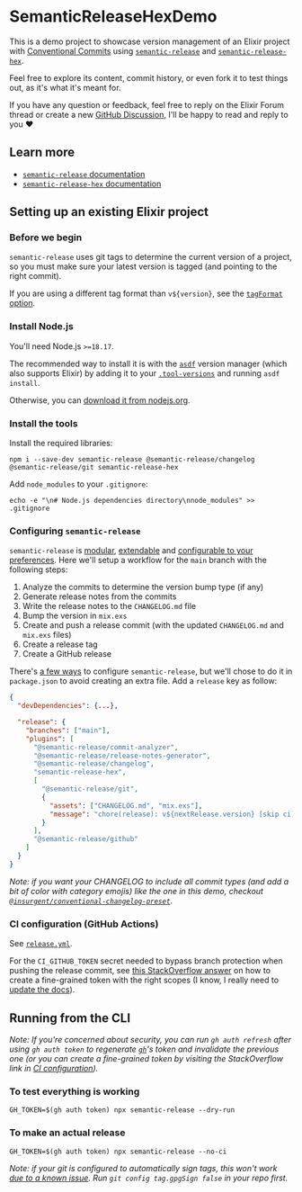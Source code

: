 # SemanticReleaseHexDemo

This is a demo project to showcase version management of an Elixir project with [Conventional Commits](https://www.conventionalcommits.org/en/v1.0.0/) using [`semantic-release`](https://github.com/semantic-release/semantic-release/) and [`semantic-release-hex`](https://github.com/talent-ideal/semantic-release-hex).

Feel free to explore its content, commit history, or even fork it to test things out, as it's what it's meant for.

If you have any question or feedback, feel free to reply on the Elixir Forum thread or create a new [GitHub Discussion](https://github.com/sheerlox/semantic-release-hex-demo/discussions), I'll be happy to read and reply to you :heart:

## Learn more

- [`semantic-release` documentation](https://semantic-release.gitbook.io/semantic-release/)
- [`semantic-release-hex` documentation](https://github.com/talent-ideal/semantic-release-hex#readme)

## Setting up an existing Elixir project

### Before we begin

`semantic-release` uses git tags to determine the current version of a project, so you must make sure your latest version is tagged (and pointing to the right commit).

If you are using a different tag format than `v${version}`, see the [`tagFormat` option](https://semantic-release.gitbook.io/semantic-release/usage/configuration#tagformat).

### Install Node.js

You'll need Node.js `>=18.17`.

The recommended way to install it is with the [`asdf`](https://asdf-vm.com/) version manager (which also supports Elixir) by adding it to your [`.tool-versions`](./.tool-versions) and running `asdf install`.

Otherwise, you can [download it from nodejs.org](https://nodejs.org/en/download/).

### Install the tools

Install the required libraries:

```shell
npm i --save-dev semantic-release @semantic-release/changelog @semantic-release/git semantic-release-hex
```

Add `node_modules` to your `.gitignore`:

```shell
echo -e "\n# Node.js dependencies directory\nnode_modules" >> .gitignore
```

### Configuring `semantic-release`

`semantic-release` is [modular](https://semantic-release.gitbook.io/semantic-release/extending/plugins-list), [extendable](https://semantic-release.gitbook.io/semantic-release/developer-guide/plugin) and [configurable to your preferences](https://semantic-release.gitbook.io/semantic-release/usage/configuration). Here we'll setup a workflow for the `main` branch with the following steps:

1. Analyze the commits to determine the version bump type (if any)
2. Generate release notes from the commits
3. Write the release notes to the `CHANGELOG.md` file
4. Bump the version in `mix.exs`
5. Create and push a release commit (with the updated `CHANGELOG.md` and `mix.exs` files)
6. Create a release tag
7. Create a GitHub release

There's [a few ways](https://semantic-release.gitbook.io/semantic-release/usage/configuration#configuration-file) to configure `semantic-release`, but we'll chose to do it in `package.json` to avoid creating an extra file. Add a `release` key as follow:

```json
{
  "devDependencies": {...},

  "release": {
    "branches": ["main"],
    "plugins": [
      "@semantic-release/commit-analyzer",
      "@semantic-release/release-notes-generator",
      "@semantic-release/changelog",
      "semantic-release-hex",
      [
        "@semantic-release/git",
        {
          "assets": ["CHANGELOG.md", "mix.exs"],
          "message": "chore(release): v${nextRelease.version} [skip ci]\n\n${nextRelease.notes}"
        }
      ],
      "@semantic-release/github"
    ]
  }
}
```

_Note: if you want your CHANGELOG to include all commit types (and add a bit of color with category emojis) like the one in this demo, checkout [`@insurgent/conventional-changelog-preset`](https://github.com/insurgent-lab/conventional-changelog-preset#readme)_.

### CI configuration (GitHub Actions)

See [`release.yml`](./.github/workflows/release.yml).

For the `CI_GITHUB_TOKEN` secret needed to bypass branch protection when pushing the release commit, see [this StackOverflow answer](https://stackoverflow.com/questions/74744498/github-pushing-to-protected-branches-with-fine-grained-token/76550826#76550826) on how to create a fine-grained token with the right scopes (I know, I really need to [update the docs](https://github.com/semantic-release/semantic-release/issues/2883)).

## Running from the CLI

_Note: If you're concerned about security, you can run `gh auth refresh` after using `gh auth token` to regenerate [`gh`](https://cli.github.com/)'s token and invalidate the previous one (or you can create a fine-grained token by visiting the StackOverflow link in [CI configuration](#ci-configuration-github-actions))._

### To test everything is working

```shell
GH_TOKEN=$(gh auth token) npx semantic-release --dry-run
```

### To make an actual release

```shell
GH_TOKEN=$(gh auth token) npx semantic-release --no-ci
```

_Note: if your git is configured to automatically sign tags, this won't work [due to a known issue](https://github.com/semantic-release/semantic-release/issues/3065). Run `git config tag.gpgSign false` in your repo first._

